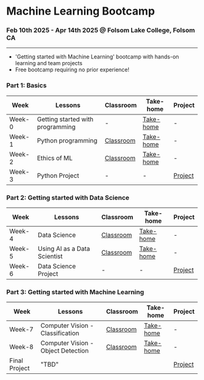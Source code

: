 # Machine Learning Bootcamp
### Feb 10th 2025 - Apr 14th 2025 @ Folsom Lake College, Folsom CA
---
- 'Getting started with Machine Learning' bootcamp with hands-on learning and team projects
- Free bootcamp requiring no prior experience!

### Part 1: Basics
| Week | Lessons | Classroom | Take-home | Project |
|----|----|----|----|----|
| Week-0 | Getting started with programming | - | [Take-home](https://github.com/shashankbl/mlbootcamp2025flc/blob/main/1_Basics_GettingStartedWithProgramming.ipynb) | - |
| Week-1 | Python programming | [Classroom](https://github.com/shashankbl/mlbootcamp2025flc/blob/main/2_Basics_PythonProgramming.ipynb) | [Take-home](https://github.com/shashankbl/mlbootcamp2025flc/blob/main/2_Basics_PythonProgramming_Takehome.ipynb) | - |
| Week-2 | Ethics of ML | [Classroom]() | [Take-home]() | - |
| Week-3 | Python Project | - | - | [Project]() |


### Part 2: Getting started with Data Science
| Week | Lessons | Classroom | Take-home | Project |
|----|----|----|----|----|
| Week-4 | Data Science | [Classroom]() | [Take-home]() | - |
| Week-5 | Using AI as a Data Scientist | [Classroom]() | [Take-home]() | - |
| Week-6 | Data Science Project | - | - | [Project]() |


### Part 3: Getting started with Machine Learning
| Week | Lessons | Classroom | Take-home | Project |
|----|----|----|----|----|
| Week-7 | Computer Vision - Classification | [Classroom]() | [Take-home]() | - |
| Week-8 | Computer Vision - Object Detection | [Classroom]() | [Take-home]() | - |
| Final Project | "TBD" |  |  | [Project]() |
